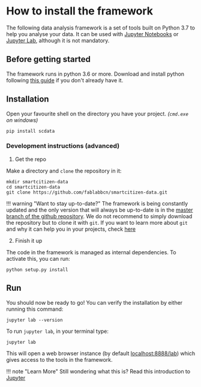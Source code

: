 How to install the framework
============================

The following data analysis framework is a set of tools built on Python 3.7 to help you analyse your data. It can be used with [Jupyter Notebooks](https://jupyter.org/) or [Jupyter Lab](https://jupyterlab.readthedocs.io/en/stable/), although it is not mandatory.

## Before getting started

The framework runs in python 3.6 or more. Download and install python following [this guide](https://docs.python-guide.org/starting/installation/) if you don't already have it.

## Installation

Open your favourite shell on the directory you have your project. _(`cmd.exe` on windows)_

```
pip install scdata
```

### Development instructions (advanced)

1. Get the repo

Make a directory and `clone` the repository in it:

```
mkdir smartcitizen-data
cd smartcitizen-data
git clone https://github.com/fablabbcn/smartcitizen-data.git

```

!!! warning "Want to stay up-to-date?"
    The framework is being constantly updated and the only version that will always be up-to-date is in the [master branch of the github repository](https://github.com/fablabbcn/smartcitizen-data). We do not recommend to simply download the repository but to clone it with `git`. If you want to learn more about `git` and why it can help you in your projects, check [here](https://www.quora.com/What-is-Git-and-why-should-I-use-it)

2. Finish it up

The code in the framework is managed as internal dependencies. To activate this, you can run:

```
python setup.py install
```

## Run

You should now be ready to go! You can verify the installation by either running this command:

```
jupyter lab --version
```

To run `jupyter lab`, in your terminal type:

```
jupyter lab
```

This will open a web browser instance (by default [localhost:8888/lab]()) which gives access to the tools in the framework.

!!! note "Learn More"
	Still wondering what this is? Read this introduction to [Jupyter](http://jupyter-notebook.readthedocs.io/en/latest/examples/Notebook/Notebook%20Basics.html)
